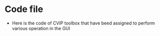 # Code file

* Here is the code of CVIP toolbox that have beed assigned to perform various operation in the GUI
